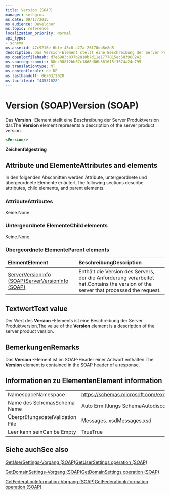 ```yaml
---
title: Version (SOAP)
manager: sethgros
ms.date: 09/17/2015
ms.audience: Developer
ms.topic: reference
localization_priority: Normal
api_type:
- schema
ms.assetid: 47c9216e-6bfe-48c8-a27a-26f70db8e8d5
description: Das Version-Element stellt eine Beschreibung der Server Produktversion dar.
ms.openlocfilehash: d7e6983c837b2818b7d11e1777015ec583968242
ms.sourcegitcommit: 88ec988f2bb67c1866d06b361615f3674a24e795
ms.translationtype: MT
ms.contentlocale: de-DE
ms.lasthandoff: 06/03/2020
ms.locfileid: "44531028"
---
```

# <a name="version-soap"></a><span data-ttu-id="0572a-103">Version (SOAP)</span><span class="sxs-lookup"><span data-stu-id="0572a-103">Version (SOAP)</span></span>

<span data-ttu-id="0572a-104">Das **Version** -Element stellt eine Beschreibung der Server Produktversion dar.</span><span class="sxs-lookup"><span data-stu-id="0572a-104">The **Version** element represents a description of the server product version.</span></span> 
  
```XML
<Version/>
```

 <span data-ttu-id="0572a-105">**Zeichenfolge**</span><span class="sxs-lookup"><span data-stu-id="0572a-105">**string**</span></span>
## <a name="attributes-and-elements"></a><span data-ttu-id="0572a-106">Attribute und Elemente</span><span class="sxs-lookup"><span data-stu-id="0572a-106">Attributes and elements</span></span>

<span data-ttu-id="0572a-107">In den folgenden Abschnitten werden Attribute, untergeordnete und übergeordnete Elemente erläutert.</span><span class="sxs-lookup"><span data-stu-id="0572a-107">The following sections describe attributes, child elements, and parent elements.</span></span>
  
### <a name="attributes"></a><span data-ttu-id="0572a-108">Attribute</span><span class="sxs-lookup"><span data-stu-id="0572a-108">Attributes</span></span>

<span data-ttu-id="0572a-109">Keine.</span><span class="sxs-lookup"><span data-stu-id="0572a-109">None.</span></span>
  
### <a name="child-elements"></a><span data-ttu-id="0572a-110">Untergeordnete Elemente</span><span class="sxs-lookup"><span data-stu-id="0572a-110">Child elements</span></span>

<span data-ttu-id="0572a-111">Keine.</span><span class="sxs-lookup"><span data-stu-id="0572a-111">None.</span></span>
  
### <a name="parent-elements"></a><span data-ttu-id="0572a-112">Übergeordnete Elemente</span><span class="sxs-lookup"><span data-stu-id="0572a-112">Parent elements</span></span>

|<span data-ttu-id="0572a-113">**Element**</span><span class="sxs-lookup"><span data-stu-id="0572a-113">**Element**</span></span>|<span data-ttu-id="0572a-114">**Beschreibung**</span><span class="sxs-lookup"><span data-stu-id="0572a-114">**Description**</span></span>|
|:-----|:-----|
|[<span data-ttu-id="0572a-115">ServerVersionInfo (SOAP)</span><span class="sxs-lookup"><span data-stu-id="0572a-115">ServerVersionInfo (SOAP)</span></span>](serverversioninfo-soap.md) <br/> |<span data-ttu-id="0572a-116">Enthält die Version des Servers, der die Anforderung verarbeitet hat.</span><span class="sxs-lookup"><span data-stu-id="0572a-116">Contains the version of the server that processed the request.</span></span>  <br/> |
   
## <a name="text-value"></a><span data-ttu-id="0572a-117">Textwert</span><span class="sxs-lookup"><span data-stu-id="0572a-117">Text value</span></span>

<span data-ttu-id="0572a-118">Der Wert des **Version** -Elements ist eine Beschreibung der Server Produktversion.</span><span class="sxs-lookup"><span data-stu-id="0572a-118">The value of the **Version** element is a description of the server product version.</span></span> 
  
## <a name="remarks"></a><span data-ttu-id="0572a-119">Bemerkungen</span><span class="sxs-lookup"><span data-stu-id="0572a-119">Remarks</span></span>

<span data-ttu-id="0572a-120">Das **Version** -Element ist im SOAP-Header einer Antwort enthalten.</span><span class="sxs-lookup"><span data-stu-id="0572a-120">The **Version** element is contained in the SOAP header of a response.</span></span> 
  
## <a name="element-information"></a><span data-ttu-id="0572a-121">Informationen zu Elementen</span><span class="sxs-lookup"><span data-stu-id="0572a-121">Element information</span></span>

|||
|:-----|:-----|
|<span data-ttu-id="0572a-122">Namespace</span><span class="sxs-lookup"><span data-stu-id="0572a-122">Namespace</span></span>  <br/> |https://schemas.microsoft.com/exchange/2010/Autodiscover  <br/> |
|<span data-ttu-id="0572a-123">Name des Schemas</span><span class="sxs-lookup"><span data-stu-id="0572a-123">Schema Name</span></span>  <br/> |<span data-ttu-id="0572a-124">Auto Ermittlungs Schema</span><span class="sxs-lookup"><span data-stu-id="0572a-124">Autodiscover schema</span></span>  <br/> |
|<span data-ttu-id="0572a-125">Überprüfungsdatei</span><span class="sxs-lookup"><span data-stu-id="0572a-125">Validation File</span></span>  <br/> |<span data-ttu-id="0572a-126">Messages. xsd</span><span class="sxs-lookup"><span data-stu-id="0572a-126">Messages.xsd</span></span>  <br/> |
|<span data-ttu-id="0572a-127">Leer kann sein</span><span class="sxs-lookup"><span data-stu-id="0572a-127">Can be Empty</span></span>  <br/> |<span data-ttu-id="0572a-128">True</span><span class="sxs-lookup"><span data-stu-id="0572a-128">True</span></span>  <br/> |
   
## <a name="see-also"></a><span data-ttu-id="0572a-129">Siehe auch</span><span class="sxs-lookup"><span data-stu-id="0572a-129">See also</span></span>



[<span data-ttu-id="0572a-130">GetUserSettings-Vorgang (SOAP)</span><span class="sxs-lookup"><span data-stu-id="0572a-130">GetUserSettings operation (SOAP)</span></span>](getusersettings-operation-soap.md)
  
[<span data-ttu-id="0572a-131">GetDomainSettings-Vorgang (SOAP)</span><span class="sxs-lookup"><span data-stu-id="0572a-131">GetDomainSettings operation (SOAP)</span></span>](getdomainsettings-operation-soap.md)
  
[<span data-ttu-id="0572a-132">GetFederationInformation-Vorgang (SOAP)</span><span class="sxs-lookup"><span data-stu-id="0572a-132">GetFederationInformation operation (SOAP)</span></span>](getfederationinformation-operation-soap.md)

